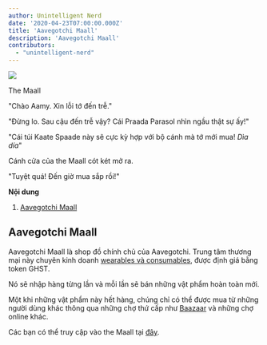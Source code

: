 ```yaml
---
author: Unintelligent Nerd
date: '2020-04-23T07:00:00.000Z'
title: 'Aavegotchi Maall'
description: 'Aavegotchi Maall'
contributors:
  - "unintelligent-nerd"
---
```


<div class="headerImageContainer">
<img class="headerImage" src="/maall/maall.png">
<p class="headerImageText">The Maall</p>
</div>

"Chào Aamy. Xin lỗi tớ đến trễ."

"Đừng lo. Sau cậu đến trễ vậy? Cái Praada Parasol nhìn ngầu thật sự ấy!"

"Cái túi Kaate Spaade này sẽ cực kỳ hợp với bộ cánh mà tớ mới mua! *Dìa día*"

Cánh cửa của the Maall cót két mở ra.

"Tuyệt quá! Đến giờ mua sắp rồi!"

<div class="contentsBox">

**Nội dung**

<ol>
<li><a href=#aavegotchi-maall>Aavegotchi Maall</a></li>
</ol>

</div>

## Aavegotchi Maall

Aavegotchi Maall là shop đồ chính chủ của Aavegotchi. Trung tâm thương mại này chuyên kinh doanh [wearables và consumables](/wearables), được định giá bằng token GHST</a>.

Nó sẽ nhập hàng từng lần và mỗi lần sẽ bán những vật phẩm hoàn toàn mới.

Một khi những vật phẩm này hết hàng, chúng chỉ có thể được mua từ những người dùng khác thông qua những chợ thứ cấp như [Baazaar](/marketplace) và những chợ online khác.

Các bạn có thể truy cập vào the Maall tại [đây](https://aavegotchi.com/shop).